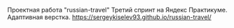 Проектная работа "russian-travel"
Третий спринт на Яндекс Практикуме. Адаптивная верстка.
https://sergeykiselev93.github.io/russian-travel/

